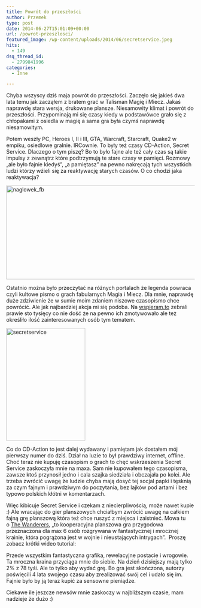 ```yaml
---
title: Powrót do przeszłości
author: Przemek
type: post
date: 2014-06-27T15:01:09+00:00
url: /powrot-przeszlosci/
featured_image: /wp-content/uploads/2014/06/secretservice.jpeg
hits:
  - 149
dsq_thread_id:
  - 2799841996
categories:
  - Inne

---
```

Chyba wszyscy dziś maja powrót do przeszłości. Zaczęło się jakieś dwa lata temu jak zacząłem z bratem grać w Talisman Magię i Miecz. Jakaś naprawdę stara wersja, drukowane plansze. Niesamowity klimat i powrót do przeszłości. Przypominają mi się czasy kiedy w podstawówce grało się z chłopakami z osiedla w magię a sama gra była czymś naprawdę niesamowitym.  
<!--more-->

Potem weszły PC, Heroes I, II i III, GTA, Warcraft, Starcraft, Quake2 w empiku, osiedlowe gralnie. IRCownie. To były też czasy CD-Action, Secret Service. Dlaczego o tym piszę? Bo to było fajne ale też cały czas są takie impulsy z zewnątrz które podtrzymują te stare czasy w pamięci. Rozmowy &#8222;ale było fajnie kiedyś&#8221;, &#8222;a pamiętasz&#8221; na pewno nakręcają tych wszystkich ludzi którzy wźieli się za reaktywację starych czasów. O co chodzi jaka reaktywacja?

[<img class="aligncenter size-full wp-image-7327" src="http://techfreak.pl/wp-content/uploads/2014/06/naglowek_fb.png" alt="naglowek_fb" width="550" height="250" />][1]

Ostatnio można było przeczytać na różnych portalach że legenda powraca czyli kultowe pismo o grach fabularnych Magia i Miecz. Dla mnie, naprawdę duże zdziwienie że w sumie moim zdaniem niszowe czasopismo chce powrócić. Ale jak najbardziej akcja mi się podoba. Na <a href="https://wspieram.to/1596-magia-i-miecz-kultowe-pismo-o-rpg-powraca.html" target="_blank">wspieram.to</a> zebrali prawie sto tysięcy co nie dość że na pewno ich zmotywowało ale też określiło ilość zainteresowanych osób tym tematem.



[<img class="aligncenter wp-image-7331 size-medium" src="http://techfreak.pl/wp-content/uploads/2014/06/secretservice-211x300.jpeg" alt="secretservice" width="211" height="300" />][2]

Co do CD-Action to jest dalej wydawany i pamiętam jak dostałem mój pierwszy numer do dziś. Dział na luzie to był prawdziwy internet, offline. Choć teraz nie kupuję czasopism o grach to chęć wskrzeszenia Secret Service zaskoczyła mnie na maxa. Sam nie kupowałem tego czasopisma, zawsze ktoś przynosił jedno i cala szajka siedziała i obczajała po kolei. Ale trzeba zwrócić uwagę że ludzie chyba mają dosyć tej socjal papki i tęsknią za czym fajnym i prawdziwym do poczytania, bez lajków pod artami i bez typowo polskich kłótni w komentarzach.

Więc kibicuje Secret Service i czekam z niecierpliwością, może nawet kupie :) Ale wracając do gier planszowych chciałbym zwrócić uwagę na całkiem fajną grę planszową która też chce ruszyć z miejsca i zaistnieć. Mowa tu o <a href="https://wspieram.to/1440-the-wanderers-gra-planszowa.html" target="_blank">The Wanderers</a>, &#8222;to kooperacyjna planszowa gra przygodowa przeznaczona dla max 6 osób rozgrywana w fantastycznej i mrocznej krainie, która pogrążona jest w wojnie i nieustających intrygach&#8221;.  Proszę zobacz krótki wideo tutorial:



Przede wszystkim fantastyczna grafika, rewelacyjne postacie i wrogowie. Ta mroczna kraina przyciąga mnie do siebie. Na dzień dzisiejszy mają tylko 2% z 78 tyśi. Ale to tylko aby wydać grę. Bo gra jest skończona, autorzy poświęcili 4 lata swojego czasu aby zrealizować swój cel i udało się im. Fajnie było by ją teraz kupić za sensowne pieniądze.

Ciekawe ile jeszcze newsów mnie zaskoczy w najbliższym czasie, mam nadzieje że dużo :)

 [1]: http://techfreak.pl/wp-content/uploads/2014/06/naglowek_fb.png
 [2]: http://techfreak.pl/wp-content/uploads/2014/06/secretservice.jpeg
